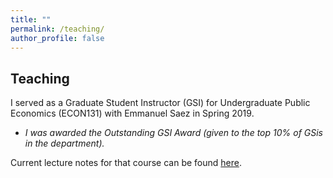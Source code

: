 ```yaml
---
title: ""
permalink: /teaching/
author_profile: false
---
```


## Teaching

I served as a Graduate Student Instructor (GSI) for Undergraduate Public Economics (ECON131) with Emmanuel Saez in Spring 2019. 

- *I was awarded the Outstanding GSI Award (given to the top 10% of GSis in the department).*   

Current lecture notes for that course can be found [here](https://eml.berkeley.edu//~saez/course131/course131.html).

